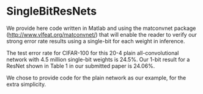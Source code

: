 # SingleBitResNets

We provide here code written in Matlab and using the matconvnet package (http://www.vlfeat.org/matconvnet/) that will enable the reader to verify our strong error rate results using a single-bit for each weight in inference.

The test error rate for CIFAR-100 for this 20-4 plain all-convolutional network with 4.5 million single-bit weights is 24.5%. Our 1-bit result for a ResNet shown in Table 1 in our submitted paper is 24.06%. 

We chose to provide code for the plain network as our example, for the extra simplicity.
